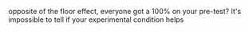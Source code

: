 opposite of the floor effect, everyone got a 100% on your pre-test? It's impossible to tell if your experimental condition helps
